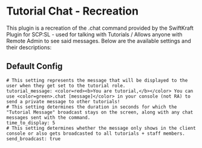 #  Tutorial Chat - Recreation

This plugin is a recreation of the .chat command provided by the SwiftKraft Plugin for SCP:SL - used for talking with Tutorials / Allows anyone with Remote Admin to see said messages. Below are the available settings and their descriptions:

## Default Config

```
# This setting represents the message that will be displayed to the user when they get set to the tutorial role.
tutorial_message: <color=red><b>You are tutorial,</b></color> You can use <color=green>.chat [message]</color> in your console (not RA) to send a private message to other tutorials!
# This setting determines the duration in seconds for which the "Tutorial Message" broadcast stays on the screen, along with any chat messages sent with the command.
time_to_display: 5
# This setting determines whether the message only shows in the client console or also gets broadcasted to all tutorials + staff members.
send_broadcast: true
```
